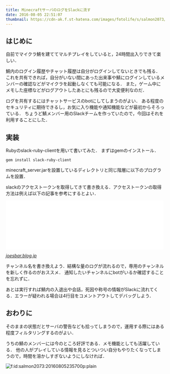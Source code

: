```yaml
---
title: MinecraftサーバのログをSlackに流す
date: 2016-08-05 22:51:07
thumbnail: https://cdn-ak.f.st-hatena.com/images/fotolife/s/salmon2073/20160805/20160805234813.png
---
```


## はじめに

自前でマイクラ鯖を建ててマルチプレイをしていると，24時間出入りできて楽しい．

鯖内のログイン履歴やチャット履歴は自分がログインしてないときでも残る．
これを共有できれば，自分がいない間にあった出来事や鯖にログインしているメンバーの確認などがマイクラを起動しなくても可能になる．
また，ゲーム中にメモした座標などがログアウトしたあとにも残るので大変便利なのだ．

ログを共有するにはチャットサービスのbotにしてしまうのがよい．
ある程度のセキュリティに期待できるし，お気に入り機能や通知機能などが最初からそろっている．
ちょうど鯖メンバー用のSlackチームを作っていたので，今回はそれを利用することにした．

## 実装

Rubyのslack-ruby-clientを用いて書いてみた．
まずはgemのインストール．

```
gem install slack-ruby-client
```

minecraft_server.jarを設置しているディレクトリと同じ階層に以下のプログラムを設置．

<script src="https://gist.github.com/salmon2073/5e745965f9b936cb086bdf19df2a8a65.js"></script>

slackのアクセストークンを取得してきて書き換える．アクセストークンの取得方法は例えば以下の記事を参考にするとよい．
<iframe src="//hatenablog-parts.com/embed?url=http%3A%2F%2Fjoesbar.blog.jp%2Farchives%2F1059092482.html" title="Slackでボットを作る　カスタムボット連携編 : じょえずブログ" class="embed-card embed-webcard" scrolling="no" frameborder="0" style="display: block; width: 100%; height: 155px; max-width: 500px; margin: 10px 0px;"></iframe><cite class="hatena-citation"><a href="https://joesbar.blog.jp/archives/1059092482.html">joesbar.blog.jp</a></cite>

チャンネル名を書き換えよう．結構な量のログが流れるので，専用のチャンネルを新しく作るのがおススメ．
通知したいチャンネルにbotがいるか確認することを忘れずに．

あとは実行すれば鯖内の入退出や会話，死因や称号の情報がSlackに流れてくる．エラーが疑われる場合は4行目をコメントアウトしてデバッグしよう．

## おわりに

そのままの状態だとサーバの警告なども拾ってしまうので，運用する際にはある程度フィルタリングするのがよい．

うちの鯖のメンバーには今のところ好評である．メモ機能としても活躍している．
他の人がプレイしている情報を見るとついつい自分もやりたくなってしまうので，時間を溶かしすぎないようにしなければ．

<span itemscope itemtype="https://schema.org/Photograph"><img src="https://cdn-ak.f.st-hatena.com/images/fotolife/s/salmon2073/20160805/20160805235700.png" alt="f:id:salmon2073:20160805235700p:plain" title="f:id:salmon2073:20160805235700p:plain" class="hatena-fotolife" itemprop="image"></span>

